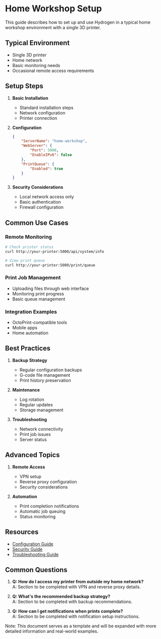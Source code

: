 # Home Workshop Setup

This guide describes how to set up and use Hydrogen in a typical home workshop environment with a single 3D printer.

## Typical Environment

- Single 3D printer
- Home network
- Basic monitoring needs
- Occasional remote access requirements

## Setup Steps

1. **Basic Installation**
   - Standard installation steps
   - Network configuration
   - Printer connection

2. **Configuration**

   ```json
   {
       "ServerName": "home-workshop",
       "WebServer": {
           "Port": 5000,
           "EnableIPv6": false
       },
       "PrintQueue": {
           "Enabled": true
       }
   }
   ```

3. **Security Considerations**
   - Local network access only
   - Basic authentication
   - Firewall configuration

## Common Use Cases

### Remote Monitoring

```bash
# Check printer status
curl http://your-printer:5000/api/system/info

# View print queue
curl http://your-printer:5000/print/queue
```

### Print Job Management

- Uploading files through web interface
- Monitoring print progress
- Basic queue management

### Integration Examples

- OctoPrint-compatible tools
- Mobile apps
- Home automation

## Best Practices

1. **Backup Strategy**
   - Regular configuration backups
   - G-code file management
   - Print history preservation

2. **Maintenance**
   - Log rotation
   - Regular updates
   - Storage management

3. **Troubleshooting**
   - Network connectivity
   - Print job issues
   - Server status

## Advanced Topics

1. **Remote Access**
   - VPN setup
   - Reverse proxy configuration
   - Security considerations

2. **Automation**
   - Print completion notifications
   - Automatic job queuing
   - Status monitoring

## Resources

- [Configuration Guide](../../reference/configuration.md)
- [Security Guide](../../reference/security.md)
- [Troubleshooting Guide](../../reference/troubleshooting.md)

## Common Questions

1. **Q: How do I access my printer from outside my home network?**  
   A: Section to be completed with VPN and reverse proxy details.

2. **Q: What's the recommended backup strategy?**  
   A: Section to be completed with backup recommendations.

3. **Q: How can I get notifications when prints complete?**  
   A: Section to be completed with notification setup instructions.

Note: This document serves as a template and will be expanded with more detailed information and real-world examples.
